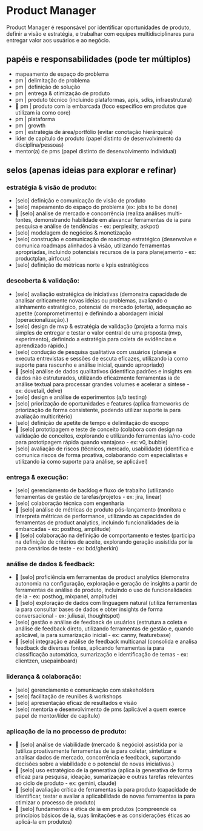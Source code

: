 # Product Manager

Product Manager é responsável por identificar oportunidades de produto, definir a visão e estratégia, e trabalhar com equipes multidisciplinares para entregar valor aos usuários e ao negócio.

## papéis e responsabilidades (pode ter múltiplos)

* mapeamento de espaço do problema
* pm | delimitação de problema
* pm | definição de solução
* pm | entrega & otimização de produto
* pm | produto técnico (incluindo plataformas, apis, sdks, infraestrutura)
* 🤖 pm | produto com ia embarcada (foco específico em produtos que utilizam ia como core)
* pm | plataforma
* pm | growth
* pm | estratégia de área/portfólio (evitar conotação hierárquica)
* líder de capítulo de produto (papel distinto de desenvolvimento da disciplina/pessoas)
* mentor(a) de pms (papel distinto de desenvolvimento individual)

## selos (apenas ideias para explorar e refinar)

### estratégia & visão de produto:

* [selo] definição e comunicação de visão de produto
* [selo] mapeamento do espaço do problema (ex: jobs to be done)
* 🤖 [selo] análise de mercado e concorrência (realiza análises multi-fontes, demonstrando habilidade em alavancar ferramentas de ia para pesquisa e análise de tendências - ex: perplexity, askpot)
* [selo] modelagem de negócios & monetização
* [selo] construção e comunicação de roadmap estratégico (desenvolve e comunica roadmaps alinhados à visão, utilizando ferramentas apropriadas, incluindo potenciais recursos de ia para planejamento - ex: productplan, airfocus)
* [selo] definição de métricas norte e kpis estratégicos

### descoberta & validação:

* [selo] avaliação estratégica de iniciativas (demonstra capacidade de analisar criticamente novas ideias ou problemas, avaliando o alinhamento estratégico, potencial de mercado (oferta), adequação ao apetite (comprometimento) e definindo a abordagem inicial (operacionalização).)
* [selo] design de mvp & estratégia de validação (projeta a forma mais simples de entregar e testar o valor central de uma proposta (mvp, experimento), definindo a estratégia para coleta de evidências e aprendizado rápido.)
* [selo] condução de pesquisa qualitativa com usuários (planeja e executa entrevistas e sessões de escuta eficazes, utilizando ia como suporte para rascunho e análise inicial, quando apropriado)
* 🤖 [selo] análise de dados qualitativos (identifica padrões e insights em dados não estruturados, utilizando eficazmente ferramentas ia de análise textual para processar grandes volumes e acelerar a síntese - ex: dovetail, delve)
* [selo] design e análise de experimentos (a/b testing)
* [selo] priorização de oportunidades e features (aplica frameworks de priorização de forma consistente, podendo utilizar suporte ia para avaliação multicritério)
* [selo] definição de apetite de tempo e delimitação do escopo
* 🤖 [selo] prototipagem e teste de conceito (colabora com design na validação de conceitos, explorando e utilizando ferramentas ia/no-code para prototipagem rápida quando vantajoso - ex: v0, bubble)
* [selo] avaliação de riscos (técnicos, mercado, usabilidade) (identifica e comunica riscos de forma proativa, colaborando com especialistas e utilizando ia como suporte para análise, se aplicável)

### entrega & execução:

* [selo] gerenciamento de backlog e fluxo de trabalho (utilizando ferramentas de gestão de tarefas/projetos - ex: jira, linear)
* [selo] colaboração técnica com engenharia
* 🤖 [selo] análise de métricas de produto pós-lançamento (monitora e interpreta métricas de performance, utilizando as capacidades de ferramentas de product analytics, incluindo funcionalidades de ia embarcadas - ex: posthog, amplitude)
* 🤖 [selo] colaboração na definição de comportamento e testes (participa na definição de critérios de aceite, explorando geração assistida por ia para cenários de teste - ex: bdd/gherkin)

### análise de dados & feedback:

* 🤖 [selo] proficiência em ferramentas de product analytics (demonstra autonomia na configuração, exploração e geração de insights a partir de ferramentas de análise de produto, incluindo o uso de funcionalidades de ia - ex: posthog, mixpanel, amplitude)
* 🤖 [selo] exploração de dados com linguagem natural (utiliza ferramentas ia para consultar bases de dados e obter insights de forma conversacional - ex: juliusai, thoughtspot)
* [selo] gestão e análise de feedback de usuários (estrutura a coleta e análise de feedback direto, utilizando ferramentas de gestão e, quando aplicável, ia para sumarização inicial - ex: canny, featurebase)
* 🤖 [selo] integração e análise de feedback multicanal (consolida e analisa feedback de diversas fontes, aplicando ferramentas ia para classificação automática, sumarização e identificação de temas - ex: clientzen, usepainboard)

### liderança & colaboração:

* [selo] gerenciamento e comunicação com stakeholders
* [selo] facilitação de reuniões & workshops
* [selo] apresentação eficaz de resultados e visão
* [selo] mentoria e desenvolvimento de pms (aplicável a quem exerce papel de mentor/líder de capítulo)

### aplicação de ia no processo de produto:

* 🤖 [selo] análise de viabilidade (mercado & negócio) assistida por ia (utiliza proativamente ferramentas de ia para coletar, sintetizar e analisar dados de mercado, concorrência e feedback, suportando decisões sobre a viabilidade e o potencial de novas iniciativas.)
* 🤖 [selo] uso estratégico de ia generativa (aplica ia generativa de forma eficaz para pesquisa, ideação, sumarização e outras tarefas relevantes ao ciclo de produto - ex: gemini, claude)
* 🤖 [selo] avaliação crítica de ferramentas ia para produto (capacidade de identificar, testar e avaliar a aplicabilidade de novas ferramentas ia para otimizar o processo de produto)
* 🤖 [selo] fundamentos e ética de ia em produtos (compreende os princípios básicos de ia, suas limitações e as considerações éticas ao aplicá-la em produtos)

